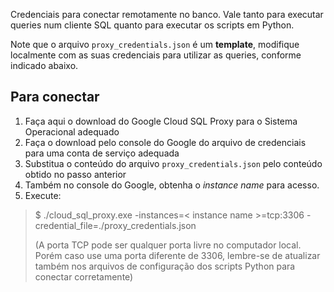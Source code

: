 Credenciais para conectar remotamente no banco. Vale tanto para executar queries num cliente SQL quanto para executar os scripts em Python.

Note que o arquivo `proxy_credentials.json` é um **template**, modifique localmente com as suas credenciais para utilizar as queries, conforme indicado abaixo.

## Para conectar

1. Faça aqui o download do Google Cloud SQL Proxy para o Sistema Operacional adequado
2. Faça o download pelo console do Google do arquivo de credenciais para uma conta de serviço adequada
3. Substitua o conteúdo do arquivo `proxy_credentials.json` pelo conteúdo obtido no passo anterior
4. Também no console do Google, obtenha o *instance name* para acesso.
5. Execute:
> $ ./cloud_sql_proxy.exe -instances=< instance name >=tcp:3306 -credential_file=./proxy_credentials.json
>
> (A porta TCP pode ser qualquer porta livre no computador local. Porém caso use uma porta diferente de 3306, lembre-se de atualizar também nos arquivos de configuração dos scripts Python para conectar corretamente)
